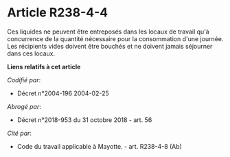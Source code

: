 # Article R238-4-4

Ces liquides ne peuvent être entreposés dans les locaux de travail qu'à concurrence de la quantité nécessaire pour la
consommation d'une journée. Les récipients vides doivent être bouchés et ne doivent jamais séjourner dans ces locaux.

**Liens relatifs à cet article**

_Codifié par_:

  - Décret n°2004-196 2004-02-25

_Abrogé par_:

  - Décret n°2018-953 du 31 octobre 2018 - art. 56

_Cité par_:

  - Code du travail applicable à Mayotte. - art. R238-4-8 (Ab)
